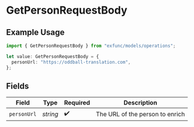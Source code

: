 # GetPersonRequestBody

## Example Usage

```typescript
import { GetPersonRequestBody } from "exfunc/models/operations";

let value: GetPersonRequestBody = {
  personUrl: "https://oddball-translation.com",
};
```

## Fields

| Field                           | Type                            | Required                        | Description                     |
| ------------------------------- | ------------------------------- | ------------------------------- | ------------------------------- |
| `personUrl`                     | *string*                        | :heavy_check_mark:              | The URL of the person to enrich |
